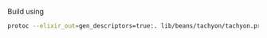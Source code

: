 Build using

```bash
protoc --elixir_out=gen_descriptors=true:. lib/beans/tachyon/tachyon.proto
```

